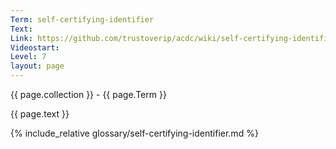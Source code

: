 ```yaml
---
Term: self-certifying-identifier
Text: 
Link: https://github.com/trustoverip/acdc/wiki/self-certifying-identifier.md
Videostart: 
Level: 7
layout: page
---
```


{{ page.collection }} - {{ page.Term }}

   {{ page.text }}

{% include_relative glossary/self-certifying-identifier.md %}
